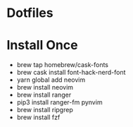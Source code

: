 # Dotfiles

# Install Once
- brew tap homebrew/cask-fonts
- brew cask install font-hack-nerd-font
- yarn global add neovim
- brew install neovim
- brew install ranger
- pip3 install ranger-fm pynvim
- brew install ripgrep
- brew install fzf
